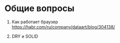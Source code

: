 # Общие вопросы

1. Как работает браузер
    https://habr.com/ru/company/dataart/blog/304138/
    
2. DRY и SOLID

